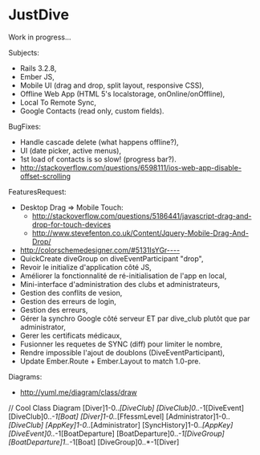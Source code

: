 JustDive
========

Work in progress...

Subjects:
- Rails 3.2.8,
- Ember JS,
- Mobile UI (drag and drop, split layout, responsive CSS),
- Offline Web App (HTML 5's localstorage, onOnline/onOffline),
- Local To Remote Sync,
- Google Contacts (read only, custom fields).

BugFixes:
- Handle cascade delete (what happens offline?),
- UI (date picker, active menus),
- 1st load of contacts is so slow! (progress bar?).
- http://stackoverflow.com/questions/6598111/ios-web-app-disable-offset-scrolling


FeaturesRequest:
- Desktop Drag => Mobile Touch:
	- http://stackoverflow.com/questions/5186441/javascript-drag-and-drop-for-touch-devices
	- http://www.stevefenton.co.uk/Content/Jquery-Mobile-Drag-And-Drop/
- http://colorschemedesigner.com/#5131IsYGr----
- QuickCreate diveGroup on diveEventParticipant "drop",
- Revoir le initialize d'application côté JS,
- Améliorer la fonctionnalité de ré-initialisation de l'app en local,
- Mini-interface d'administration des clubs et administrateurs,
- Gestion des conflits de vesion,
- Gestion des erreurs de login,
- Gestion des erreurs,
- Gérer la synchro Google côté serveur ET par dive_club plutôt que par administrator,
- Gerer les certificats médicaux,
- Fusionner les requetes de SYNC (diff) pour limiter le nombre,
- Rendre impossible l'ajout de doublons (DiveEventParticipant),
- Update Ember.Route + Ember.Layout to match 1.0-pre.

Diagrams:
- http://yuml.me/diagram/class/draw

// Cool Class Diagram
[Diver]1-0..*[DiveClub]
[DiveClub]0..*-1[DiveEvent]
[DiveClub]0..*-1[Boat]
[Diver]1-0..*[FfessmLevel]
[Administrator]1-0..*[DiveClub]
[AppKey]1-0..*[Administrator]
[SyncHistory]1-0..*[AppKey]
[DiveEvent]0..*-1[BoatDeparture]
[BoatDeparture]0..*-1[DiveGroup]
[BoatDeparture]1..*-1[Boat]
[DiveGroup]0..*-1[Diver]
